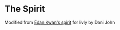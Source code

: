 # The Spirit

Modified from [Edan Kwan's spirit](https://github.com/edankwan/The-Spirit) for livly by Dani John